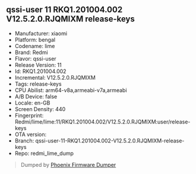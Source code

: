## qssi-user 11 RKQ1.201004.002 V12.5.2.0.RJQMIXM release-keys
- Manufacturer: xiaomi
- Platform: bengal
- Codename: lime
- Brand: Redmi
- Flavor: qssi-user
- Release Version: 11
- Id: RKQ1.201004.002
- Incremental: V12.5.2.0.RJQMIXM
- Tags: release-keys
- CPU Abilist: arm64-v8a,armeabi-v7a,armeabi
- A/B Device: false
- Locale: en-GB
- Screen Density: 440
- Fingerprint: Redmi/lime/lime:11/RKQ1.201004.002/V12.5.2.0.RJQMIXM:user/release-keys
- OTA version: 
- Branch: qssi-user-11-RKQ1.201004.002-V12.5.2.0.RJQMIXM-release-keys
- Repo: redmi_lime_dump


>Dumped by [Phoenix Firmware Dumper](https://github.com/DroidDumps/phoenix_firmware_dumper)
